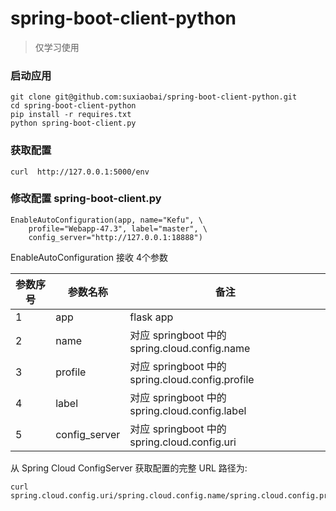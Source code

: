 # spring-boot-client-python
> 仅学习使用

### 启动应用
```
git clone git@github.com:suxiaobai/spring-boot-client-python.git
cd spring-boot-client-python
pip install -r requires.txt
python spring-boot-client.py
```

### 获取配置
```
curl  http://127.0.0.1:5000/env
```

### 修改配置 spring-boot-client.py
```
EnableAutoConfiguration(app, name="Kefu", \
    profile="Webapp-47.3", label="master", \
    config_server="http://127.0.0.1:18888")
```

EnableAutoConfiguration 接收 4个参数

|参数序号 | 参数名称 | 备注 | 
| ------ | ------ | ---- |
| 1 | app | flask app |
| 2 | name | 对应 springboot 中的 spring.cloud.config.name | 
| 3 | profile | 对应 springboot 中的 spring.cloud.config.profile | 
| 4 | label | 对应 springboot 中的 spring.cloud.config.label | 
| 5 | config_server | 对应 springboot 中的 spring.cloud.config.uri | 

从 Spring Cloud ConfigServer 获取配置的完整 URL 路径为:
```
curl spring.cloud.config.uri/spring.cloud.config.name/spring.cloud.config.profile/spring.cloud.config.label
```
